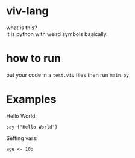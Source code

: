 # viv-lang
what is this?  
it is python with weird symbols basically.


# how to run
put your code in a `test.viv` files then run `main.py`


# Examples
Hello World:
```
say {"Hello World"}
```

Setting vars:
```
age <- 10;
```
